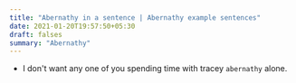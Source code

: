 ```yaml
---
title: "Abernathy in a sentence | Abernathy example sentences"
date: 2021-01-20T19:57:50+05:30
draft: falses
summary: "Abernathy"
---
```

- I don't want any one of you spending time with tracey `abernathy` alone.
                 
